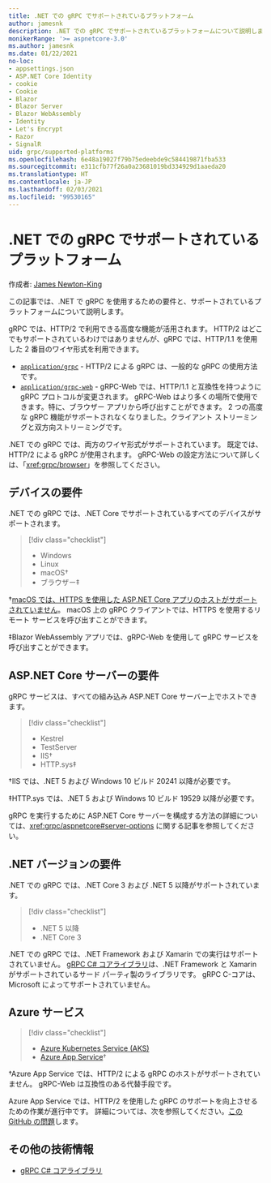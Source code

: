 ```yaml
---
title: .NET での gRPC でサポートされているプラットフォーム
author: jamesnk
description: .NET での gRPC でサポートされているプラットフォームについて説明します。
monikerRange: '>= aspnetcore-3.0'
ms.author: jamesnk
ms.date: 01/22/2021
no-loc:
- appsettings.json
- ASP.NET Core Identity
- cookie
- Cookie
- Blazor
- Blazor Server
- Blazor WebAssembly
- Identity
- Let's Encrypt
- Razor
- SignalR
uid: grpc/supported-platforms
ms.openlocfilehash: 6e48a19027f79b75edeebde9c584419871fba533
ms.sourcegitcommit: e311cfb77f26a0a23681019bd334929d1aaeda20
ms.translationtype: HT
ms.contentlocale: ja-JP
ms.lasthandoff: 02/03/2021
ms.locfileid: "99530165"
---
```

# <a name="grpc-on-net-supported-platforms"></a>.NET での gRPC でサポートされているプラットフォーム

作成者: [James Newton-King](https://twitter.com/jamesnk)

この記事では、.NET で gRPC を使用するための要件と、サポートされているプラットフォームについて説明します。

gRPC では、HTTP/2 で利用できる高度な機能が活用されます。 HTTP/2 はどこでもサポートされているわけではありませんが、gRPC では、HTTP/1.1 を使用した 2 番目のワイヤ形式を利用できます。

* [`application/grpc`](https://github.com/grpc/grpc/blob/master/doc/PROTOCOL-HTTP2.md) - HTTP/2 による gRPC は、一般的な gRPC の使用方法です。
* [`application/grpc-web`](https://github.com/grpc/grpc/blob/master/doc/PROTOCOL-WEB.md) - gRPC-Web では、HTTP/1.1 と互換性を持つように gRPC プロトコルが変更されます。 gRPC-Web はより多くの場所で使用できます。特に、ブラウザー アプリから呼び出すことができます。 2 つの高度な gRPC 機能がサポートされなくなりました。クライアント ストリーミングと双方向ストリーミングです。

.NET での gRPC では、両方のワイヤ形式がサポートされています。 既定では、HTTP/2 による gRPC が使用されます。 gRPC-Web の設定方法について詳しくは、「<xref:grpc/browser>」を参照してください。

## <a name="device-requirements"></a>デバイスの要件

.NET での gRPC では、.NET Core でサポートされているすべてのデバイスがサポートされます。

> [!div class="checklist"]
>
> * Windows
> * Linux
> * macOS&dagger;
> * ブラウザー&Dagger;

&dagger;[macOS では、HTTPS を使用した ASP.NET Core アプリのホストがサポートされていません](xref:grpc/troubleshoot#unable-to-start-aspnet-core-grpc-app-on-macos)。 macOS 上の gRPC クライアントでは、HTTPS を使用するリモート サービスを呼び出すことができます。

&Dagger;Blazor WebAssembly アプリでは、gRPC-Web を使用して gRPC サービスを呼び出すことができます。

## <a name="aspnet-core-server-requirements"></a>ASP.NET Core サーバーの要件

gRPC サービスは、すべての組み込み ASP.NET Core サーバー上でホストできます。

> [!div class="checklist"]
>
> * Kestrel
> * TestServer
> * IIS&dagger;
> * HTTP.sys&Dagger;

&dagger;IIS では、.NET 5 および Windows 10 ビルド 20241 以降が必要です。

&Dagger;HTTP.sys では、.NET 5 および Windows 10 ビルド 19529 以降が必要です。

gRPC を実行するために ASP.NET Core サーバーを構成する方法の詳細については、<xref:grpc/aspnetcore#server-options> に関する記事を参照してください。

## <a name="net-version-requirements"></a>.NET バージョンの要件

.NET での gRPC では、.NET Core 3 および .NET 5 以降がサポートされています。

> [!div class="checklist"]
>
> * .NET 5 以降
> * .NET Core 3

.NET での gRPC では、.NET Framework および Xamarin での実行はサポートされていません。 [gRPC C# コアライブラリ](https://grpc.io/docs/languages/csharp/quickstart/)は、.NET Framework と Xamarin がサポートされているサード パーティ製のライブラリです。 gRPC C-コアは、Microsoft によってサポートされていません。

## <a name="azure-services"></a>Azure サービス

> [!div class="checklist"]
>
> * [Azure Kubernetes Service (AKS)](https://azure.microsoft.com/services/kubernetes-service/)
> * [Azure App Service](https://azure.microsoft.com/services/app-service/)&dagger;

&dagger;Azure App Service では、HTTP/2 による gRPC のホストがサポートされていません。 gRPC-Web は互換性のある代替手段です。

Azure App Service では、HTTP/2 を使用した gRPC のサポートを向上させるための作業が進行中です。 詳細については、次を参照してください。[この GitHub の問題](https://github.com/dotnet/AspNetCore/issues/9020)します。

## <a name="additional-resources"></a>その他の技術情報

* [gRPC C# コアライブラリ](https://grpc.io/docs/languages/csharp/quickstart/)
